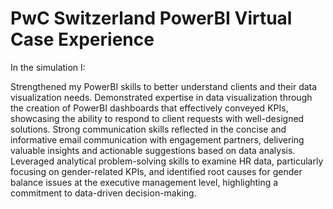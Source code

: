 #  PwC Switzerland PowerBI Virtual Case Experience
In the simulation I:

 Strengthened my PowerBI skills to better understand clients and their data visualization needs.
 Demonstrated expertise in data visualization through the creation of PowerBI dashboards that effectively conveyed KPIs, showcasing the ability to respond to client requests 
 with well-designed solutions.
 Strong communication skills reflected in the concise and informative email communication with engagement partners, delivering valuable insights and actionable suggestions 
 based on data analysis.
 Leveraged analytical problem-solving skills to examine HR data, particularly focusing on gender-related KPIs, and identified root causes for gender balance issues at the 
 executive management level, highlighting a commitment to data-driven decision-making.
